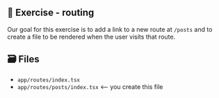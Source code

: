 ## 💪 Exercise - routing

Our goal for this exercise is to add a link to a new route at `/posts` and to
create a file to be rendered when the user visits that route.

## 🗃 Files

- `app/routes/index.tsx`
- `app/routes/posts/index.tsx` <-- you create this file
